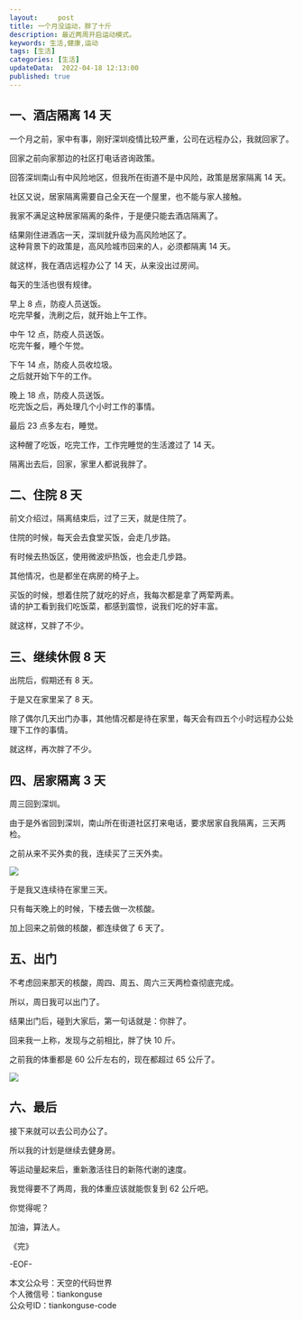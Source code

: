 ```yaml
---   
layout:     post  
title: 一个月没运动，胖了十斤  
description: 最近两周开启运动模式。       
keywords: 生活,健康,运动  
tags: [生活]    
categories: [生活]  
updateData:  2022-04-18 12:13:00  
published: true  
---  
```



## 一、酒店隔离 14 天 


一个月之前，家中有事，刚好深圳疫情比较严重，公司在远程办公，我就回家了。  


回家之前向家那边的社区打电话咨询政策。  


回答深圳南山有中风险地区，但我所在街道不是中风险，政策是居家隔离 14 天。  


社区又说，居家隔离需要自己全天在一个屋里，也不能与家人接触。  


我家不满足这种居家隔离的条件，于是便只能去酒店隔离了。  


结果刚住进酒店一天，深圳就升级为高风险地区了。  
这种背景下的政策是，高风险城市回来的人，必须都隔离 14 天。  


就这样，我在酒店远程办公了 14 天，从来没出过房间。  


每天的生活也很有规律。  


早上 8 点，防疫人员送饭。  
吃完早餐，洗刷之后，就开始上午工作。  


中午 12 点，防疫人员送饭。  
吃完午餐，睡个午觉。  


下午 14 点，防疫人员收垃圾。  
之后就开始下午的工作。  


晚上 18 点，防疫人员送饭。  
吃完饭之后，再处理几个小时工作的事情。  


最后 23 点多左右，睡觉。  


这种醒了吃饭，吃完工作，工作完睡觉的生活渡过了 14 天。  


隔离出去后，回家，家里人都说我胖了。  


## 二、住院 8 天  


前文介绍过，隔离结束后，过了三天，就是住院了。  


住院的时候，每天会去食堂买饭，会走几步路。  


有时候去热饭区，使用微波炉热饭，也会走几步路。  


其他情况，也是都坐在病房的椅子上。  


买饭的时候，想着住院了就吃的好点，我每次都是拿了两荤两素。  
请的护工看到我们吃饭菜，都感到震惊，说我们吃的好丰富。  


就这样，又胖了不少。  


## 三、继续休假 8 天


出院后，假期还有 8 天。  


于是又在家里呆了 8 天。  


除了偶尔几天出门办事，其他情况都是待在家里，每天会有四五个小时远程办公处理下工作的事情。  


就这样，再次胖了不少。  


## 四、居家隔离 3 天


周三回到深圳。  


由于是外省回到深圳，南山所在街道社区打来电话，要求居家自我隔离，三天两检。  


之前从来不买外卖的我，连续买了三天外卖。  



![](https://res2022.tiankonguse.com/images/2022/04/18/001.png)



于是我又连续待在家里三天。  


只有每天晚上的时候，下楼去做一次核酸。  


加上回来之前做的核酸，都连续做了 6 天了。  


## 五、出门


不考虑回来那天的核酸，周四、周五、周六三天两检查彻底完成。  


所以，周日我可以出门了。  


结果出门后，碰到大家后，第一句话就是：你胖了。  


回来我一上称，发现与之前相比，胖了快 10 斤。  


之前我的体重都是 60 公斤左右的，现在都超过 65 公斤了。  


![](https://res2022.tiankonguse.com/images/2022/04/18/002.png)



## 六、最后  


接下来就可以去公司办公了。  


所以我的计划是继续去健身房。  


等运动量起来后，重新激活往日的新陈代谢的速度。  


我觉得要不了两周，我的体重应该就能恢复到 62 公斤吧。  


你觉得呢？  




加油，算法人。  


《完》  


-EOF-  



本文公众号：天空的代码世界  
个人微信号：tiankonguse  
公众号ID：tiankonguse-code  
  

